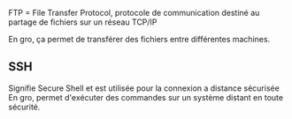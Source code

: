 
FTP = File Transfer Protocol, protocole de communication destiné au partage de fichiers sur un réseau TCP/IP 

En gro, ça permet de transférer des fichiers entre différentes machines. 

## SSH 


Signifie Secure Shell et est utilisée pour la connexion a distance sécurisée 
En gro, permet d'exécuter des commandes sur un système distant en toute sécurité. 

